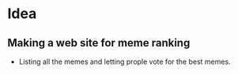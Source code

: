 # Idea

## Making a web site for meme ranking

* Listing all the memes and letting prople vote for the best memes.
